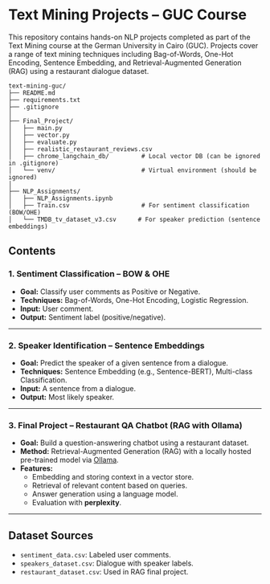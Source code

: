 # Text Mining Projects – GUC Course

This repository contains hands-on NLP projects completed as part of the Text Mining course at the German University in Cairo (GUC). Projects cover a range of text mining techniques including Bag-of-Words, One-Hot Encoding, Sentence Embedding, and Retrieval-Augmented Generation (RAG) using a restaurant dialogue dataset.

```
text-mining-guc/
├── README.md
├── requirements.txt
├── .gitignore
│
├── Final_Project/
│   ├── main.py
│   ├── vector.py
│   ├── evaluate.py
│   ├── realistic_restaurant_reviews.csv
│   ├── chrome_langchain_db/         # Local vector DB (can be ignored in .gitignore)
│   └── venv/                        # Virtual environment (should be ignored)
│
├── NLP_Assignments/
│   ├── NLP_Assignments.ipynb
│   ├── Train.csv                    # For sentiment classification (BOW/OHE)
│   └── TMDB_tv_dataset_v3.csv      # For speaker prediction (sentence embeddings)
```



## Contents

### 1. Sentiment Classification – BOW & OHE
- **Goal:** Classify user comments as Positive or Negative.
- **Techniques:** Bag-of-Words, One-Hot Encoding, Logistic Regression.
- **Input:** User comment.
- **Output:** Sentiment label (positive/negative).

---

### 2. Speaker Identification – Sentence Embeddings
- **Goal:** Predict the speaker of a given sentence from a dialogue.
- **Techniques:** Sentence Embedding (e.g., Sentence-BERT), Multi-class Classification.
- **Input:** A sentence from a dialogue.
- **Output:** Most likely speaker.

---

### 3. Final Project – Restaurant QA Chatbot (RAG with Ollama)
- **Goal:** Build a question-answering chatbot using a restaurant dataset.
- **Method:** Retrieval-Augmented Generation (RAG) with a locally hosted pre-trained model via [Ollama](https://ollama.com/).
- **Features:**
  - Embedding and storing context in a vector store.
  - Retrieval of relevant content based on queries.
  - Answer generation using a language model.
  - Evaluation with **perplexity**.

---

## Dataset Sources
- `sentiment_data.csv`: Labeled user comments.
- `speakers_dataset.csv`: Dialogue with speaker labels.
- `restaurant_dataset.csv`: Used in RAG final project.

